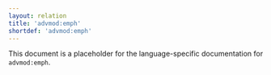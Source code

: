 ```yaml
---
layout: relation
title: 'advmod:emph'
shortdef: 'advmod:emph'
---
```


This document is a placeholder for the language-specific documentation
for `advmod:emph`.
